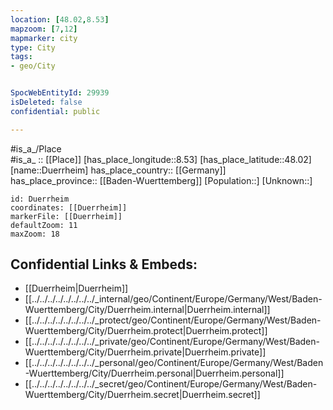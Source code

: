 ```yaml
---
location: [48.02,8.53] 
mapzoom: [7,12] 
mapmarker: city 
type: City
tags:
- geo/City


SpocWebEntityId: 29939
isDeleted: false
confidential: public

---
```

#is_a_/Place  
#is_a_ :: [[Place]] 
[has_place_longitude::8.53] 
[has_place_latitude::48.02] 
[name::Duerrheim] 
has_place_country:: [[Germany]]  
has_place_province:: [[Baden-Wuerttemberg]] 
[Population::] 
[Unknown::] 


```leaflet
id: Duerrheim
coordinates: [[Duerrheim]] 
markerFile: [[Duerrheim]] 
defaultZoom: 11 
maxZoom: 18
```


## Confidential Links & Embeds: 
- [[Duerrheim|Duerrheim]]  
- [[../../../../../../../../_internal/geo/Continent/Europe/Germany/West/Baden-Wuerttemberg/City/Duerrheim.internal|Duerrheim.internal]] 
- [[../../../../../../../../_protect/geo/Continent/Europe/Germany/West/Baden-Wuerttemberg/City/Duerrheim.protect|Duerrheim.protect]] 
- [[../../../../../../../../_private/geo/Continent/Europe/Germany/West/Baden-Wuerttemberg/City/Duerrheim.private|Duerrheim.private]] 
- [[../../../../../../../../_personal/geo/Continent/Europe/Germany/West/Baden-Wuerttemberg/City/Duerrheim.personal|Duerrheim.personal]] 
- [[../../../../../../../../_secret/geo/Continent/Europe/Germany/West/Baden-Wuerttemberg/City/Duerrheim.secret|Duerrheim.secret]] 
